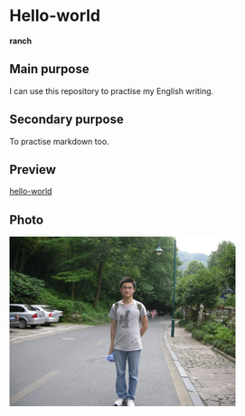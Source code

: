 # Hello-world
**ranch**

## Main purpose
I can use this repository to practise my English writing.

## Secondary purpose
To practise markdown too.

## Preview
[hello-world](https://ranchia.github.io/hello-world/index.html)

## Photo
<img src="./IMG_0020.JPG" width=400 />

